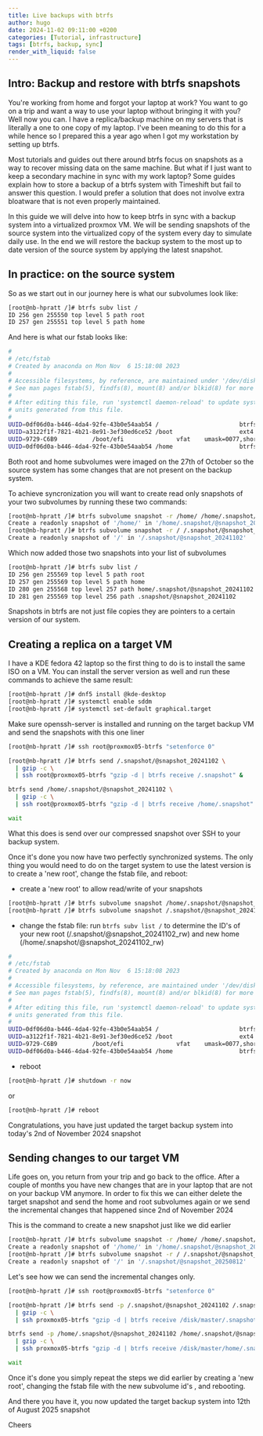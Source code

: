 ```yaml
---
title: Live backups with btrfs
author: hugo
date: 2024-11-02 09:11:00 +0200
categories: [Tutorial, infrastructure]
tags: [btrfs, backup, sync]
render_with_liquid: false
---
```


## Intro: Backup and restore with btrfs snapshots

You're working from home and forgot your laptop at work? You want to go on a trip and want a way to use your laptop without bringing it with you? Well now you can. I have a replica/backup machine on my servers that is literally a one to one copy of my laptop. I've been meaning to do this for a while hence so I prepared this a year ago when I got my workstation by setting up btrfs. 

Most tutorials and guides out there around btrfs focus on snapshots as a way to recover missing data on the same machine. But what if I just want to keep a secondary machine in sync with my work laptop? Some guides explain how to store a backup of a btrfs system with Timeshift but fail to answer this question. I would prefer a solution that does not involve extra bloatware that is not even properly maintained.

In this guide we will delve into how to keep btrfs in sync with a backup system into a virtualized proxmox VM. We will be sending snapshots of the source system into the virtualized copy of the system every day to simulate daily use. In the end we will restore the backup system to the most up to date version of the source system by applying the latest snapshot.

## In practice: on the source system 

So as we start out in our journey here is what our subvolumes look like:

```bash
[root@nb-hpratt /]# btrfs subv list /
ID 256 gen 255550 top level 5 path root
ID 257 gen 255551 top level 5 path home
```

And here is what our fstab looks like:

```bash
#
# /etc/fstab
# Created by anaconda on Mon Nov  6 15:18:08 2023
#
# Accessible filesystems, by reference, are maintained under '/dev/disk/'.
# See man pages fstab(5), findfs(8), mount(8) and/or blkid(8) for more info.
#
# After editing this file, run 'systemctl daemon-reload' to update systemd
# units generated from this file.
#
UUID=0df06d0a-b446-4da4-92fe-43b0e54aab54 /                       btrfs   subvol=root,compress=zstd:1 0 0
UUID=a3122f1f-7821-4b21-8e91-3ef30ed6ce52 /boot                   ext4    defaults        1 2
UUID=9729-C6B9          /boot/efi               vfat    umask=0077,shortname=winnt 0 2
UUID=0df06d0a-b446-4da4-92fe-43b0e54aab54 /home                   btrfs   subvol=home,compress=zstd:1 0 0

```

Both root and home subvolumes were imaged on the 27th of October so the source system has some changes that are not present on the backup system.


To achieve syncronization you will want to create read only snapshots of your two subvolumes by running these two commands:

```bash
[root@nb-hpratt /]# btrfs subvolume snapshot -r /home/ /home/.snapshot/@snapshot_20241102
Create a readonly snapshot of '/home/' in '/home/.snapshot/@snapshot_20241102'
[root@nb-hpratt /]# btrfs subvolume snapshot -r / /.snapshot/@snapshot_20241102
Create a readonly snapshot of '/' in '/.snapshot/@snapshot_20241102'

```

Which now added those two snapshots into your list of subvolumes

```bash
[root@nb-hpratt /]# btrfs subv list /
ID 256 gen 255569 top level 5 path root
ID 257 gen 255569 top level 5 path home
ID 280 gen 255568 top level 257 path home/.snapshot/@snapshot_20241102
ID 281 gen 255569 top level 256 path .snapshot/@snapshot_20241102
```

Snapshots in btrfs are not just file copies they are pointers to a certain version of our system. 

## Creating a replica on a target VM

I have a KDE fedora 42 laptop so the first thing to do is to install the same ISO on a VM. You can install the server version as well and run these commands to achieve the same result:

```bash
[root@nb-hpratt /]# dnf5 install @kde-desktop
[root@nb-hpratt /]# systemctl enable sddm
[root@nb-hpratt /]# systemctl set-default graphical.target
```

Make sure openssh-server is installed and running on the target backup VM and send the snapshots with this one liner

```bash
[root@nb-hpratt /]# ssh root@proxmox05-btrfs "setenforce 0"

[root@nb-hpratt /]# btrfs send /.snapshot/@snapshot_20241102 \
  | gzip -c \
  | ssh root@proxmox05-btrfs "gzip -d | btrfs receive /.snapshot" &

btrfs send /home/.snapshot/@snapshot_20241102 \
  | gzip -c \
  | ssh root@proxmox05-btrfs "gzip -d | btrfs receive /home/.snapshot" &

wait
```

What this does is send over our compressed snapshot over SSH to your backup system. 

Once it's done you now have two perfectly synchronized systems. The only thing you would need to do on the target system to use the latest version is to create a 'new root', change the fstab file, and reboot:

- create a 'new root' to allow read/write of your snapshots

```bash
[root@nb-hpratt /]# btrfs subvolume snapshot /home/.snapshot/@snapshot_20241102 /home/.snapshot/@snapshot_20241102_rw
[root@nb-hpratt /]# btrfs subvolume snapshot /.snapshot/@snapshot_20241102 /.snapshot/@snapshot_20241102_rw

```

- change the fstab file: run ```btrfs subv list /``` to determine the ID's of your new root (/.snapshot/@snapshot_20241102_rw) and new home (/home/.snapshot/@snapshot_20241102_rw)

```bash
#
# /etc/fstab
# Created by anaconda on Mon Nov  6 15:18:08 2023
#
# Accessible filesystems, by reference, are maintained under '/dev/disk/'.
# See man pages fstab(5), findfs(8), mount(8) and/or blkid(8) for more info.
#
# After editing this file, run 'systemctl daemon-reload' to update systemd
# units generated from this file.
#
UUID=0df06d0a-b446-4da4-92fe-43b0e54aab54 /                       btrfs   subvolid=285,compress=zstd:1 0 0
UUID=a3122f1f-7821-4b21-8e91-3ef30ed6ce52 /boot                   ext4    defaults        1 2
UUID=9729-C6B9          /boot/efi               vfat    umask=0077,shortname=winnt 0 2
UUID=0df06d0a-b446-4da4-92fe-43b0e54aab54 /home                   btrfs   subvolid=284,compress=zstd:1 0 0

```



- reboot

```bash
[root@nb-hpratt /]# shutdown -r now
```
or

```bash
[root@nb-hpratt /]# reboot
```

Congratulations, you have just updated the target backup system into today's 2nd of November 2024 snapshot

## Sending changes to our target VM

Life goes on, you return from your trip and go back to the office. After a couple of months you have new changes that are in your laptop that are not on your backup VM anymore. In order to fix this we can either delete the target snapshot and send the home and root subvolumes again or we send the incremental changes that happened since 2nd of November 2024

This is the command to create a new snapshot just like we did earlier

```bash
[root@nb-hpratt /]# btrfs subvolume snapshot -r /home/ /home/.snapshot/@snapshot_20250812
Create a readonly snapshot of '/home/' in '/home/.snapshot/@snapshot_20250812'
[root@nb-hpratt /]# btrfs subvolume snapshot -r / /.snapshot/@snapshot_20250812
Create a readonly snapshot of '/' in '/.snapshot/@snapshot_20250812'

```

Let's see how we can send the incremental changes only. 


```bash
[root@nb-hpratt /]# ssh root@proxmox05-btrfs "setenforce 0"

[root@nb-hpratt /]# btrfs send -p /.snapshot/@snapshot_20241102 /.snapshot/@snapshot_20250812 \
  | gzip -c \
  | ssh proxmox05-btrfs "gzip -d | btrfs receive /disk/master/.snapshot" &

btrfs send -p /home/.snapshot/@snapshot_20241102 /home/.snapshot/@snapshot_20250812 \
  | gzip -c \
  | ssh proxmox05-btrfs "gzip -d | btrfs receive /disk/master/home/.snapshot" &

wait

```

Once it's done you simply repeat the steps we did earlier by creating a 'new root', changing the fstab file with the new subvolume id's , and rebooting.


And there you have it, you now updated the target backup system into  12th of August 2025 snapshot

Cheers
